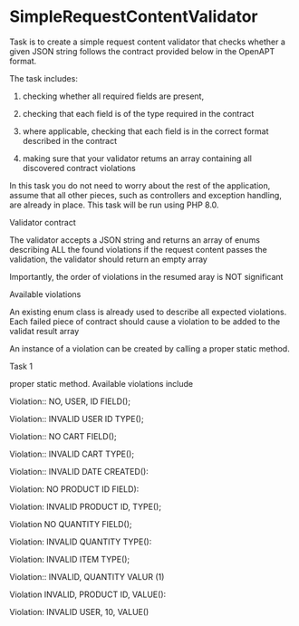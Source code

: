 # SimpleRequestContentValidator

Task is to create a simple request content validator that checks whether a given JSON string follows the contract provided below in the OpenAPT format.

The task includes:

1. checking whether all required fields are present,

2. checking that each field is of the type required in the contract

3. where applicable, checking that each field is in the correct format described in the contract

4. making sure that your validator retums an array containing all discovered contract violations

In this task you do not need to worry about the rest of the application, assume that all other pieces, such as controllers and exception handling, are already in place. This task will be run using PHP 8.0.

Validator contract

The validator accepts a JSON string and returns an array of enums describing ALL the found violations if the request content passes the validation, the validator should return an empty array

Importantly, the order of violations in the resumed aray is NOT significant

Available violations

An existing enum class is already used to describe all expected violations. Each failed piece of contract should cause a violation to be added to the validat result array

An instance of a violation can be created by calling a proper static method. 

Task 1

proper static method. Available violations include

Violation:: NO, USER, ID FIELD();

Violation:: INVALID USER ID TYPE();

Violation:: NO CART FIELD();

Violation:: INVALID CART TYPE();

Violation:: INVALID DATE CREATED():

Violation: NO PRODUCT ID FIELD):

Violation: INVALID PRODUCT ID, TYPE();

Violation NO QUANTITY FIELD();

Violation: INVALID QUANTITY TYPE():

Violation: INVALID ITEM TYPE();

Violation:: INVALID, QUANTITY VALUR (1)

Violation INVALID, PRODUCT ID, VALUE():

Violation: INVALID USER, 10, VALUE()


